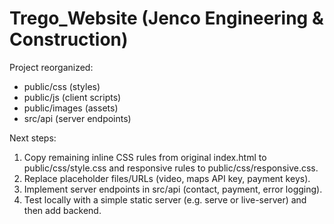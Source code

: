 # Trego_Website (Jenco Engineering & Construction)

Project reorganized:
- public/css (styles)
- public/js (client scripts)
- public/images (assets)
- src/api (server endpoints)

Next steps:
1. Copy remaining inline CSS rules from original index.html to public/css/style.css and responsive rules to public/css/responsive.css.
2. Replace placeholder files/URLs (video, maps API key, payment keys).
3. Implement server endpoints in src/api (contact, payment, error logging).
4. Test locally with a simple static server (e.g. serve or live-server) and then add backend.